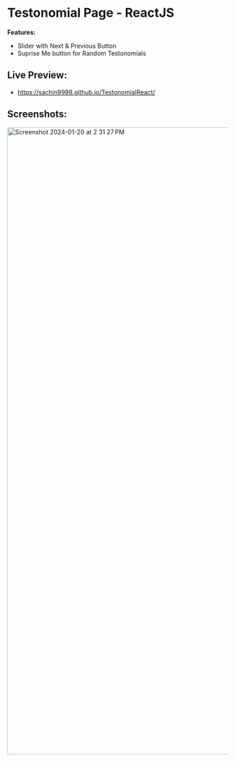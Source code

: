 # Testonomial Page - ReactJS

**Features:**
  - Slider with Next & Previous Button
  - Suprise Me button for Random Testonomials

Live Preview:
-
- https://sachin9998.github.io/TestonomialReact/

Screenshots:
-
<img width="1434" alt="Screenshot 2024-01-20 at 2 31 27 PM" src="https://github.com/sachin9998/TestonomialReact/assets/25192452/b60b2889-6c71-47a7-abf2-78b191745b04">



